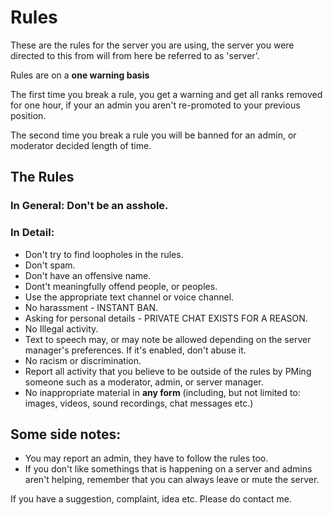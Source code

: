 # Rules

These are the rules for the server you are using, the server you were directed to this from will from here be referred to as 'server'.

Rules are on a __one warning basis__

The first time you break a rule, you get a warning and get all ranks removed for one hour, if your an admin you aren't re-promoted to your previous position.

The second time you break a rule you will be banned for an admin, or moderator decided length of time.

## The Rules

### In General: Don't be an asshole.

### In Detail:
- Don't try to find loopholes in the rules.
- Don't spam.
- Don't have an offensive name.
- Dont't meaningfully offend people, or peoples.
- Use the appropriate text channel or voice channel.
- No harassment - INSTANT BAN.
- Asking for personal details - PRIVATE CHAT EXISTS FOR A REASON.
- No Illegal activity.
- Text to speech may, or may note be allowed depending on the server manager's preferences. If it's enabled, don't abuse it.
- No racism or discrimination.
- Report all activity that you believe to be outside of the rules by PMing someone such as a moderator, admin, or server manager.
- No inappropriate material in __any form__ (including, but not limited to: images, videos, sound recordings, chat messages etc.)

## Some side notes:

- You may report an admin, they have to follow the rules too.
- If you don't like somethings that is happening on a server and admins aren't helping, remember that you can always leave or mute the server.

If you have a suggestion, complaint, idea etc. Please do contact me.
